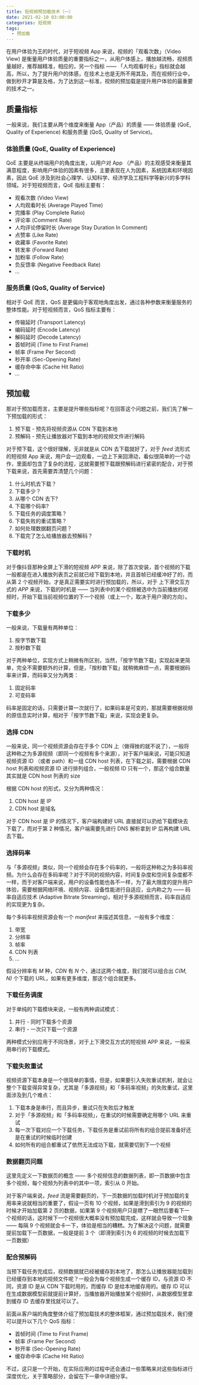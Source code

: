 ```yaml
---
title: 短视频预加载技术（一）
date: 2021-02-10 03:00:00
categories: 短视频
tags:
  - 预加载
---
```


在用户体验为王的时代，对于短视频 App 来说，视频的「观看次数」（Video View) 是衡量用户体验质量的重要指标之一，从用户体感上，播放越流畅，视频质量越好，推荐越精准，相应的，另一个指标 —— 「人均观看时长」指标就会越高，所以，为了提升用户的体感，在技术上也是无所不用其及，而在视频行业中，做到秒开才算是及格，为了达到这一标准，视频的预加载是提升用户体验的最重要的技术之一。

## 质量指标

一般来说，我们主要从两个维度来衡量 App（产品）的质量 —— 体验质量 (QoE, Quality of Experience) 和服务质量 (QoS, Quality of Service)。

### 体验质量 (QoE, Quality of Experience)

QoE 主要是从终端用户的角度出发，以用户对 App （产品）的主观感受来衡量其满意程度，影响用户体验的因素有很多，主要表现在人为因素，系统因素和环境因素，因此 QoE 涉及到社会心理学、认知科学、经济学及工程科学等新兴的多学科领域。对于短视频而言，QoE 指标主要有：

- 观看次数 (Video View)
- 人均观看时长 (Average Played Time)
- 完播率 (Play Complete Ratio)
- 评论率 (Comment Rate)
- 人均评论停留时长 (Average Stay Duration In Comment)
- 点赞率 (Like Rate)
- 收藏率 (Favorite Rate)
- 转发率 (Forward Rate)
- 加粉率 (Follow Rate)
- 负反馈率 (Negative Feedback Rate)
- ...

### 服务质量 (QoS, Quality of Service)

相对于 QoE 而言，QoS 是更偏向于客观地角度出发，通过各种参数来衡量服务的整体性能。对于短视频而言，QoS 指标主要有：

- 传输延时 (Transport Latency)
- 编码延时 (Encode Latency)
- 解码延时 (Decode Latency)
- 首帧时间 (Time to First Frame)
- 帧率 (Frame Per Second)
- 秒开率 (Sec-Opening Rate)
- 缓存命中率 (Cache Hit Ratio)
- ...

## 预加载

那对于预加载而言，主要是提升哪些指标呢？在回答这个问题之前，我们先了解一下预加载的形式：

1. 预下载 - 预先将视频资源从 CDN 下载到本地
1. 预解码 - 预先让播放器对下载到本地的视频文件进行解码

对于预下载，这个很好理解，无非就是从 CDN 去下载就好了，对于 *feed* 流形式的短视频 App 来说，用户会一边观看，一边上下来回滑动，看似很简单的一个动作，里面却包含了复杂的流程，这就需要预下载跟预解码进行紧密的配合，对于预下载来说，首先需要弄清楚几个问题：

1. 什么时机去下载？
1. 下载多少？
1. 从哪个 CDN 去下?
1. 下载哪个码率?
1. 下载任务的调度策略？
1. 下载失败的重试策略？
1. 如何处理数据翻页问题？
1. 下载完了怎么给播放器去预解码？

### 下载时机

对于像抖音那种全屏上下滑的短视频 APP 来说，除了首次安装，首个视频的下载一般都是在进入播放列表页之前就已经下载到本地，并且首帧已经缓冲好了的，而从第 2 个视频开始，才是真正需要实时进行预加载的，所以，对于 上下滑交互方式的 *APP* 来说，下载的时机是 —— 当列表中的某个视频被选中为当前播放的视频时，开始下载当前视频位置的下一个视频（或上一个，取决于用户滑的方向）。

### 下载多少

一般来说，下载量有两种单位：

1. 按字节数下载
1. 按秒数下载

对于两种单位，实现方式上稍微有所区别，当然，「按字节数下载」实现起来更简单，完全不需要额外的计算，但是，「按秒数下载」就稍微麻烦一点，需要根据码率来计算，而码率又分为两类：

1. 固定码率
1. 可变码率

码率是固定的话，只需要计算一次就行了，如果码率是可变的，那就需要根据视频的原信息实时计算，相对于「按字节数下载」来说，实现会更复杂。

### 选择 CDN

一般来说，同一个视频资源会存在于多个 CDN 上（做得挫的就不说了），一般将这种称之为多源视频（即同一个视频有多个来源），对于客户端来说，可能只知道视频资源 ID （或者 path）和一组 CDN host 列表，在下载之前，需要根据 CDN host 列表和视频资源 ID 进行排列组合，一般视频 ID 只有一个，那这个组合数量其实就是 CDN host 列表的 size

根据 CDN host 的形式，又分为两种情况：

1. CDN host 是 IP
1. CDN host 是域名

对于 CDN host 是 IP 的情况下，客户端构建好 URL 直接就可以扔给下载模块去下载了，而对于第 2 种情况，客户端需要先进行 DNS 解析拿到 IP 后再构建 URL 去下载。

### 选择码率

与「多源视频」类似，同一个视频会存在多个码率的，一般将这种称之为多码率视频。为什么会存在多码率呢？对于不同的视频内容，时间复杂度和空间复杂度都不一样，而于对客户端来说，用户的设备性能也各不一样，为了最大限度的提升用户体验，需要根据网络环境、视频内容、设备性能进行自适应，业内称之为 —— 码率自适应技术 (Adaptive Bitrate Streaming)，相对于多源视频而言，码率自适应的实现更为复杂。

每个多码率视频资源会有一个 *manifest* 来描述其信息，一般有多个维度：

1. 带宽
1. 分辨率
1. 帧率
1. CDN 列表
1. ...

假设分辨率有 *M* 种，*CDN* 有 *N* 个，通过这两个维度，我们就可以组合出 *C(M, N)* 个下载的 URL，如果有更多维度，那这个组合就更多。

### 下载任务调度

对于单纯的下载模块来说，一般有两种调试模式：

1. 并行 - 同时下载多个资源
1. 串行 - 一次只下载一个资源

两种模式分别应用于不同场景，对于上下滑交互方式的短视频 APP 来说，一般采用串行的下载模式。

### 下载失败重试

视频资源下载本身是一个很简单的事情，但是，如果要引入失败重试机制，就会让整个下载变得异常复杂，尤其是「多源视频」和「多码率视频」的失败重试，这里面涉及到几个难点：

1. 下载本身是串行，而且异步，重试只在失败后才触发
1. 对于「多源视频」和「多码率视频」，在重试的时候需要确定用哪个 URL 来重试
1. 每一次下载对应一个下载任务，下载任务是重试前将所有的组合提前准备好还是在重试的时候临时创建
1. 如何所有的组合都重试了依然无法成功下载，就需要切到下一个视频

### 数据翻页问题

这里先定义一下数据页的概念 —— 多个视频信息的数据列表，即一页数据中包含多个视频，每个视频为列表中的其中一项，索引从 0 开始。

对于客户端来说，*feed* 流是需要翻页的，下一页数据的加载时机对于预加载的复用率来说就相当的重要了，假设一页有 10 个视频，如果是滑到索引为 9 的视频的时候才开始加载第 2 页的数据，如果第 9 个视频用户只是瞟了一眼然后要看下一个视频的话，这时候下一个视频很大概率没有预加载完成，这样就会导致一个现象 —— 每隔 9 个视频就会卡一下，体验是相当的糟糕。为了解决这个问题，就需要提前加载下一页数据，一般是提前 3 个（即滑到索引为 6 的视频的时候去加载下一页数据）

### 配合预解码

当预下载任务完成后，视频数据就已经被缓存到本地了，那怎么让播放器能加载到已经缓存到本地的视频文件呢？一般会为每个视频生成一个缓存 ID，与资源 ID 不同，资源 ID 是从 CDN 下载时用的，而缓存 ID 是给本地缓存用的。缓存 ID 可以在生成数据模型前就提前计算好，当播放器开始播放某个视频时，从数据模型里拿到缓存 ID 去缓存里找就可以了。

前面从客户端的角度整体介绍了预加载技术的整体框架，通过预加载技术，我们便可以提升以下几个 QoS 指标：

- 首帧时间 (Time to First Frame)
- 帧率 (Frame Per Second)
- 秒开率 (Sec-Opening Rate)
- 缓存命中率 (Cache Hit Ratio)

不过，这只是一个开始，在实际应用的过程中还会通过一些策略来对这些指标进行深度优化，关于策略部分，会留在下一章中详细分享。
